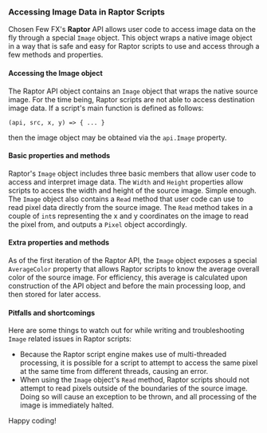 ### Accessing Image Data in Raptor Scripts

Chosen Few FX's **Raptor** API allows user code to access image data on the fly through a special `Image` object.  This object wraps a native image object in a way that is safe and easy for Raptor scripts to use and access through a few methods and properties.  

#### Accessing the Image object

The Raptor API object contains an `Image` object that wraps the native source image.  For the time being, Raptor scripts are not able to access destination image data.  If a script's main function is defined as follows:

`(api, src, x, y) => { ... }`

then the image object may be obtained via the `api.Image` property.  

#### Basic properties and methods

Raptor's `Image` object includes three basic members that allow user code to access and interpret image data.  The `Width` and `Height` properties allow scripts to access the width and height of the source image.  Simple enough.  The `Image` object also contains a `Read` method that user code can use to read pixel data directly from the source image.  The `Read` method takes in a couple of `int`s representing the x and y coordinates on the image to read the pixel from, and outputs a `Pixel` object accordingly.  

#### Extra properties and methods

As of the first iteration of the Raptor API, the `Image` object exposes a special `AverageColor` property that allows Raptor scripts to know the average overall color of the source image.  For efficiency, this average is calculated upon construction of the API object and before the main processing loop, and then stored for later access.  

#### Pitfalls and shortcomings

Here are some things to watch out for while writing and troubleshooting `Image` related issues in Raptor scripts:

* Because the Raptor script engine makes use of multi-threaded processing, it is possible for a script to attempt to access the same pixel at the same time from different threads, causing an error. 
* When using the `Image` object's `Read` method, Raptor scripts should not attempt to read pixels outside of the boundaries of the source image.  Doing so will cause an exception to be thrown, and all processing of the image is immediately halted.

Happy coding!